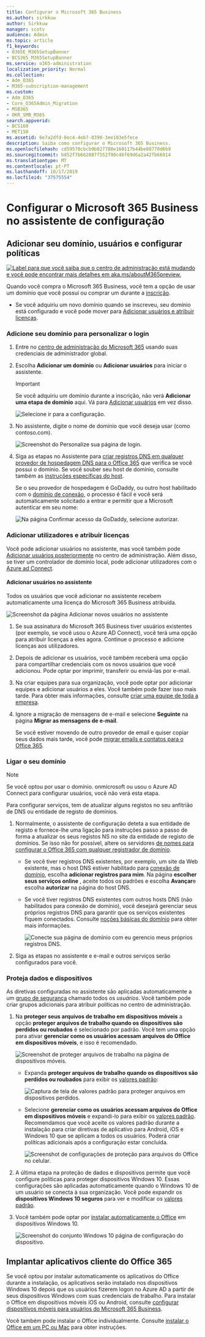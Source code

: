 ```yaml
---
title: Configurar o Microsoft 365 Business
ms.author: sirkkuw
author: Sirkkuw
manager: scotv
audience: Admin
ms.topic: article
f1_keywords:
- O365E_M365SetupBanner
- BCS365_M365SetupBanner
ms.service: o365-administration
localization_priority: Normal
ms.collection:
- Adm_O365
- M365-subscription-management
ms.custom:
- Adm_O365
- Core_O365Admin_Migration
- MSB365
- OKR_SMB_M365
search.appverid:
- BCS160
- MET150
ms.assetid: 6e7a2dfd-8ec4-4eb7-8390-3ee103e5fece
description: Saiba como configurar o Microsoft 365 Business.
ms.openlocfilehash: cd59570cbcb9b027780e160117b44be88770d6b9
ms.sourcegitcommit: bd52f7b662887f552f90c46f69d6a2a42fb66914
ms.translationtype: MT
ms.contentlocale: pt-PT
ms.lasthandoff: 10/17/2019
ms.locfileid: "37575554"
---
```

# <a name="set-up-microsoft-365-business-in-the-setup-wizard"></a>Configurar o Microsoft 365 Business no assistente de configuração

## <a name="add-your-domain-users-and-set-up-policies"></a>Adicionar seu domínio, usuários e configurar políticas

[![Label para que você saiba que o centro de administração está mudando e você pode encontrar mais detalhes em aka.ms/aboutM365preview.](media/m365admincenterchanging.png)](https://docs.microsoft.com/office365/admin/microsoft-365-admin-center-preview)

Quando você compra o Microsoft 365 Business, você tem a opção de usar um domínio que você possui ou comprar um durante a [inscrição](sign-up.md).

- Se você adquiriu um novo domínio quando se inscreveu, seu domínio está configurado e você pode mover para [Adicionar usuários e atribuir licenças](#add-users-and-assign-licenses).

### <a name="add-your-domain-to-personalize-sign-in"></a>Adicione seu domínio para personalizar o login

1. Entre no [centro de administração do Microsoft 365](https://admin.microsoft.com) usando suas credenciais de administrador global. 

2. Escolha **Adicionar um domínio** ou **Adicionar usuários** para iniciar o assistente.
    > [!IMPORTANT]
    > Se você adquiriu um domínio durante a inscrição, não verá **Adicionar uma etapa de domínio** aqui. Vá para [Adicionar usuários](#add-users-and-assign-licenses) em vez disso.

    ![Selecione ir para a configuração.](media/gotosetupinadmincenter.png)
    
3. No assistente, digite o nome de domínio que você deseja usar (como contoso.com).


    ![Screenshot do Personalize sua página de login.](media/personalizesignin.png)

    
4. Siga as etapas no Assistente para [criar registros DNS em qualquer provedor de hospedagem DNS para o Office 365](https://docs.microsoft.com/office365/admin/get-help-with-domains/create-dns-records-at-any-dns-hosting-provider) que verifica se você possui o domínio. Se você souber seu host de domínio, consulte também as [instruções específicas do host](https://docs.microsoft.com/office365/admin/get-help-with-domains/set-up-your-domain-host-specific-instructions).

    Se o seu provedor de hospedagem é GoDaddy, ou outro host habilitado com o [domínio de conexão](https://docs.microsoft.com/office365/admin/get-help-with-domains/domain-connect), o processo é fácil e você será automaticamente solicitado a entrar e permitir que a Microsoft autenticar em seu nome:

    ![Na página Confirmar acesso da GoDaddy, selecione autorizar.](media/godaddyauth.png)

### <a name="add-users-and-assign-licenses"></a>Adicionar utilizadores e atribuir licenças

Você pode adicionar usuários no assistente, mas você também pode [Adicionar usuários posteriormente](add-users-m365b.md) no centro de administração. Além disso, se tiver um controlador de domínio local, pode adicionar utilizadores com o [Azure ad Connect](https://docs.microsoft.com/azure/active-directory/hybrid/how-to-connect-install-express).

#### <a name="add-users-in-the-wizard"></a>Adicionar usuários no assistente

Todos os usuários que você adicionar no assistente recebem automaticamente uma licença do Microsoft 365 Business atribuída.

![Screenshot da página Adicionar novos usuários no assistente](media/addnewuserspage.png)

1. Se sua assinatura do Microsoft 365 Business tiver usuários existentes (por exemplo, se você usou o Azure AD Connect), você terá uma opção para atribuir licenças a eles agora. Continue o processo e adicione licenças aos utilizadores.

2. Depois de adicionar os usuários, você também receberá uma opção para compartilhar credenciais com os novos usuários que você adicionou. Pode optar por imprimir, transferir ou enviá-las por e-mail.

3. Na criar equipes para sua organização, você pode optar por adicionar equipes e adicionar usuários a eles. Você também pode fazer isso mais tarde. Para obter mais informações, consulte [criar uma equipe de toda a empresa](https://support.office.com/article/037bb27a-bcc9-48fe-8d72-44d9482420a3).

4. Ignore a migração de mensagens de e-mail e selecione **Seguinte** na página **Migrar as mensagens de e-mail**. 

    Se você estiver movendo de outro provedor de email e quiser copiar seus dados mais tarde, você pode [migrar emails e contatos para o Office 365](https://support.office.com/article/a3e3bddb-582e-4133-8670-e61b9f58627e).


### <a name="connect-your-domain"></a>Ligar o seu domínio

> [!NOTE]
> Se você optou por usar o domínio. onmicrosoft ou usou o Azure AD Connect para configurar usuários, você não verá esta etapa.
  
Para configurar serviços, tem de atualizar alguns registos no seu anfitrião de DNS ou entidade de registo de domínios.
  
1. Normalmente, o assistente de configuração deteta a sua entidade de registo e fornece-lhe uma ligação para instruções passo a passo de forma a atualizar os seus registos NS no site da entidade de registo de domínios. Se isso não for possível, altere os servidores [de nomes para configurar o Office 365 com qualquer registrador de domínio](https://support.office.com/article/a8b487a9-2a45-4581-9dc4-5d28a47010a2). 

    - Se você tiver registros DNS existentes, por exemplo, um site da Web existente, mas o host DNS estiver habilitado para [conexão de domínio](https://docs.microsoft.com/office365/admin/get-help-with-domains/domain-connect), escolha **adicionar registros para mim**. Na página **escolher seus serviços online** , aceite todos os padrões e escolha **Avançar**e escolha **autorizar** na página do host DNS.
    - Se você tiver registros DNS existentes com outros hosts DNS (não habilitados para conexão de domínio), você desejará gerenciar seus próprios registros DNS para garantir que os serviços existentes fiquem conectados. Consulte [noções básicas do domínio](https://docs.microsoft.com/office365/admin/get-help-with-domains/dns-basics) para obter mais informações.

        ![Conecte sua página de domínio com eu gerencio meus próprios registros DNS.](media/connectyourdomainpage.png)

2. Siga as etapas no assistente e e-mail e outros serviços serão configurados para você.

### <a name="protect-data-and-devices"></a>Proteja dados e dispositivos 

As diretivas configuradas no assistente são aplicadas automaticamente a um [grupo de segurança](https://docs.microsoft.com/office365/admin/create-groups/compare-groups#security-groups) chamado todos os *usuários*. Você também pode criar grupos adicionais para atribuir políticas no centro de administração.

1. Na **proteger seus arquivos de trabalho em dispositivos móveis** a opção **proteger arquivos de trabalho quando os dispositivos são perdidos ou roubados** é selecionado por padrão. Você tem uma opção para ativar **gerenciar como os usuários acessam arquivos do Office em dispositivos móveis**, e isso é recomendado.

    ![Screenshot de proteger arquivos de trabalho na página de dispositivos móveis.](media/protectworkfilesondevices.png)

     - Expanda **proteger arquivos de trabalho quando os dispositivos são perdidos ou roubados** para exibir os [valores padrão](protect-work-files-on-lost-or-stolen-device.md):

        ![Captura de tela de valores padrão para proteger arquivos em dispositivos perdidos.](media/protectworkfilesondevicesdefault.png)

    - Selecione **gerenciar como os usuários acessam arquivos do Office em dispositivos móveis** e expandi-lo para exibir os [valores padrão](manage-user-access-on-mobile-devices.md). Recomendamos que você aceite os valores padrão durante a instalação para criar diretivas de aplicativo para Android, iOS e Windows 10 que se aplicam a todos os usuários. Poderá criar políticas adicionais após a configuração estar concluída.

        ![Screenshot de configurações de proteção para arquivos do Office no celular.](media/useraccessonmobile.png)

2. A última etapa na proteção de dados e dispositivos permite que você configure políticas para proteger dispositivos Windows 10. Essas configurações são aplicadas automaticamente quando o Windows 10 de um usuário se conecta à sua organização. Você pode expandir os **dispositivos Windows 10 seguros** para ver e modificar os [valores padrão](secure-windows-10-devices.md).
3. Você também pode optar por [instalar automaticamente o Office](install-office-on-windows-10-during-setup.md) em dispositivos Windows 10.

    ![Screenshot do conjunto Windows 10 página de configuração do dispositivo.](media/setwin10config.png)


## <a name="deploy-office-365-client-apps"></a>Implantar aplicativos cliente do Office 365

Se você optou por instalar automaticamente os aplicativos do Office durante a instalação, os aplicativos serão instalado nos dispositivos Windows 10 depois que os usuários fizerem logon no Azure AD a partir de seus dispositivos Windows com suas credenciais de trabalho.
Para instalar o Office em dispositivos móveis iOS ou Android, consulte [configurar dispositivos móveis para usuários do Microsoft 365 Business](set-up-mobile-devices.md).

Você também pode instalar o Office individualmente. Consulte [instalar o Office em um PC ou Mac](https://support.office.com/article/4414eaaf-0478-48be-9c42-23adc4716658) para obter instruções.
